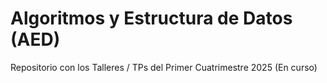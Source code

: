# Algoritmos y Estructura de Datos (AED)
Repositorio con los Talleres / TPs del Primer Cuatrimestre 2025 (En curso)
